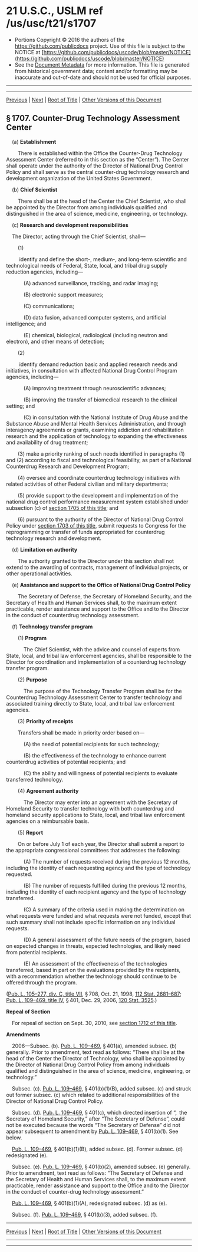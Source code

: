 ---
---

# 21 U.S.C., USLM ref /us/usc/t21/s1707

* Portions Copyright © 2016 the authors of the https://github.com/publicdocs project.
  Use of this file is subject to the NOTICE at [https://github.com/publicdocs/uscode/blob/master/NOTICE](https://github.com/publicdocs/uscode/blob/master/NOTICE)
* See the [Document Metadata](././../../../..//README.md) for more information.
  This file is generated from historical government data; content and/or formatting may be inaccurate and out-of-date and should not be used for official purposes.

----------
----------

[Previous](./../../../..//us/usc/t21/ch22/m__us_usc_t21_s1706.md) | [Next](./../../../..//us/usc/t21/ch22/m__us_usc_t21_s1708.md) | [Root of Title](./../../../../) | [Other Versions of this Document](https://publicdocs.github.io/go/links?ns=uslm&ref=%2Fus%2Fusc%2Ft21%2Fs1707)

## § 1707. Counter-Drug Technology Assessment Center

    (a) __Establishment__ 

        There is established within the Office the Counter-Drug Technology Assessment Center (referred to in this section as the “Center”). The Center shall operate under the authority of the Director of National Drug Control Policy and shall serve as the central counter-drug technology research and development organization of the United States Government.

    (b) __Chief Scientist__ 

        There shall be at the head of the Center the Chief Scientist, who shall be appointed by the Director from among individuals qualified and distinguished in the area of science, medicine, engineering, or technology.

    (c) __Research and development responsibilities__ 

    The Director, acting through the Chief Scientist, shall—

        (1)

         identify and define the short-, medium-, and long-term scientific and technological needs of Federal, State, local, and tribal drug supply reduction agencies, including—

            (A) advanced surveillance, tracking, and radar imaging;

            (B) electronic support measures;

            (C) communications;

            (D) data fusion, advanced computer systems, and artificial intelligence; and

            (E) chemical, biological, radiological (including neutron and electron), and other means of detection;

        (2)

         identify demand reduction basic and applied research needs and initiatives, in consultation with affected National Drug Control Program agencies, including—

            (A) improving treatment through neuroscientific advances;

            (B) improving the transfer of biomedical research to the clinical setting; and

            (C) in consultation with the National Institute of Drug Abuse and the Substance Abuse and Mental Health Services Administration, and through interagency agreements or grants, examining addiction and rehabilitation research and the application of technology to expanding the effectiveness and availability of drug treatment;

        (3) make a priority ranking of such needs identified in paragraphs (1) and (2) according to fiscal and technological feasibility, as part of a National Counterdrug Research and Development Program;

        (4) oversee and coordinate counterdrug technology initiatives with related activities of other Federal civilian and military departments;

        (5) provide support to the development and implementation of the national drug control performance measurement system established under subsection (c) of [section 1705 of this title][/us/usc/t21/s1705]; and

        (6) pursuant to the authority of the Director of National Drug Control Policy under [section 1703 of this title][/us/usc/t21/s1703], submit requests to Congress for the reprogramming or transfer of funds appropriated for counterdrug technology research and development.

    (d) __Limitation on authority__ 

        The authority granted to the Director under this section shall not extend to the awarding of contracts, management of individual projects, or other operational activities.

    (e) __Assistance and support to the Office of National Drug Control Policy__ 

        The Secretary of Defense, the Secretary of Homeland Security, and the Secretary of Health and Human Services shall, to the maximum extent practicable, render assistance and support to the Office and to the Director in the conduct of counterdrug technology assessment.

    (f) __Technology transfer program__ 

        (1) __Program__ 

            The Chief Scientist, with the advice and counsel of experts from State, local, and tribal law enforcement agencies, shall be responsible to the Director for coordination and implementation of a counterdrug technology transfer program.

        (2) __Purpose__ 

            The purpose of the Technology Transfer Program shall be for the Counterdrug Technology Assessment Center to transfer technology and associated training directly to State, local, and tribal law enforcement agencies.

        (3) __Priority of receipts__ 

        Transfers shall be made in priority order based on—

            (A) the need of potential recipients for such technology;

            (B) the effectiveness of the technology to enhance current counterdrug activities of potential recipients; and

            (C) the ability and willingness of potential recipients to evaluate transferred technology.

        (4) __Agreement authority__ 

            The Director may enter into an agreement with the Secretary of Homeland Security to transfer technology with both counterdrug and homeland security applications to State, local, and tribal law enforcement agencies on a reimbursable basis.

        (5) __Report__ 

        On or before July 1 of each year, the Director shall submit a report to the appropriate congressional committees that addresses the following:

            (A) The number of requests received during the previous 12 months, including the identity of each requesting agency and the type of technology requested.

            (B) The number of requests fulfilled during the previous 12 months, including the identity of each recipient agency and the type of technology transferred.

            (C) A summary of the criteria used in making the determination on what requests were funded and what requests were not funded, except that such summary shall not include specific information on any individual requests.

            (D) A general assessment of the future needs of the program, based on expected changes in threats, expected technologies, and likely need from potential recipients.

            (E) An assessment of the effectiveness of the technologies transferred, based in part on the evaluations provided by the recipients, with a recommendation whether the technology should continue to be offered through the program.

([Pub. L. 105–277, div. C, title VII][/us/pl/105/277/dC/tVII], § 708, Oct. 21, 1998, [112 Stat. 2681–687][/us/stat/112/2681-687]; [Pub. L. 109–469, title IV][/us/pl/109/469/tIV], § 401, Dec. 29, 2006, [120 Stat. 3525][/us/stat/120/3525].)

 __Repeal of Section__ 

    For repeal of section on Sept. 30, 2010, see [section 1712 of this title][/us/usc/t21/s1712].

 __Amendments__ 

    2006—Subsec. (b). [Pub. L. 109–469][/us/pl/109/469], § 401(a), amended subsec. (b) generally. Prior to amendment, text read as follows: “There shall be at the head of the Center the Director of Technology, who shall be appointed by the Director of National Drug Control Policy from among individuals qualified and distinguished in the area of science, medicine, engineering, or technology.”

    Subsec. (c). [Pub. L. 109–469][/us/pl/109/469], § 401(b)(1)(B), added subsec. (c) and struck out former subsec. (c) which related to additional responsibilities of the Director of National Drug Control Policy.

    Subsec. (d). [Pub. L. 109–469][/us/pl/109/469], § 401(c), which directed insertion of “, the Secretary of Homeland Security,” after “The Secretary of Defense”, could not be executed because the words “The Secretary of Defense” did not appear subsequent to amendment by [Pub. L. 109–469][/us/pl/109/469], § 401(b)(1). See below.

    [Pub. L. 109–469][/us/pl/109/469], § 401(b)(1)(B), added subsec. (d). Former subsec. (d) redesignated (e).

    Subsec. (e). [Pub. L. 109–469][/us/pl/109/469], § 401(b)(2), amended subsec. (e) generally. Prior to amendment, text read as follows: “The Secretary of Defense and the Secretary of Health and Human Services shall, to the maximum extent practicable, render assistance and support to the Office and to the Director in the conduct of counter-drug technology assessment.”

    [Pub. L. 109–469][/us/pl/109/469], § 401(b)(1)(A), redesignated subsec. (d) as (e).

    Subsec. (f). [Pub. L. 109–469][/us/pl/109/469], § 401(b)(3), added subsec. (f).

----------

[Previous](./../../../..//us/usc/t21/ch22/m__us_usc_t21_s1706.md) | [Next](./../../../..//us/usc/t21/ch22/m__us_usc_t21_s1708.md) | [Root of Title](./../../../../) | [Other Versions of this Document](https://publicdocs.github.io/go/links?ns=uslm&ref=%2Fus%2Fusc%2Ft21%2Fs1707)

----------
----------

[/us/usc/t21/s1705]: https://publicdocs.github.io/go/links?ns=uslm&ref=%2Fus%2Fusc%2Ft21%2Fs1705
[/us/usc/t21/s1703]: https://publicdocs.github.io/go/links?ns=uslm&ref=%2Fus%2Fusc%2Ft21%2Fs1703
[/us/pl/105/277/dC/tVII]: https://publicdocs.github.io/go/links?ns=uslm&ref=%2Fus%2Fpl%2F105%2F277%2FdC%2FtVII
[/us/stat/112/2681-687]: https://publicdocs.github.io/go/links?ns=uslm&ref=%2Fus%2Fstat%2F112%2F2681-687
[/us/pl/109/469/tIV]: https://publicdocs.github.io/go/links?ns=uslm&ref=%2Fus%2Fpl%2F109%2F469%2FtIV
[/us/stat/120/3525]: https://publicdocs.github.io/go/links?ns=uslm&ref=%2Fus%2Fstat%2F120%2F3525
[/us/usc/t21/s1712]: https://publicdocs.github.io/go/links?ns=uslm&ref=%2Fus%2Fusc%2Ft21%2Fs1712
[/us/pl/109/469]: https://publicdocs.github.io/go/links?ns=uslm&ref=%2Fus%2Fpl%2F109%2F469
[/us/pl/109/469]: https://publicdocs.github.io/go/links?ns=uslm&ref=%2Fus%2Fpl%2F109%2F469
[/us/pl/109/469]: https://publicdocs.github.io/go/links?ns=uslm&ref=%2Fus%2Fpl%2F109%2F469
[/us/pl/109/469]: https://publicdocs.github.io/go/links?ns=uslm&ref=%2Fus%2Fpl%2F109%2F469
[/us/pl/109/469]: https://publicdocs.github.io/go/links?ns=uslm&ref=%2Fus%2Fpl%2F109%2F469
[/us/pl/109/469]: https://publicdocs.github.io/go/links?ns=uslm&ref=%2Fus%2Fpl%2F109%2F469
[/us/pl/109/469]: https://publicdocs.github.io/go/links?ns=uslm&ref=%2Fus%2Fpl%2F109%2F469
[/us/pl/109/469]: https://publicdocs.github.io/go/links?ns=uslm&ref=%2Fus%2Fpl%2F109%2F469


